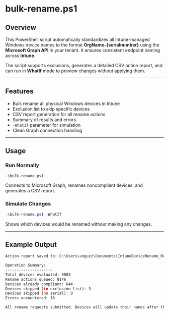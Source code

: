 # bulk-rename.ps1

## Overview

This PowerShell script automatically standardizes all Intune-managed Windows device names to the format **OrgName-{serialnumber}** using the **Microsoft Graph API** in your tenant.
It ensures consistent endpoint naming across **Intune**.

The script supports exclusions, generates a detailed CSV action report, and can run in **WhatIf** mode to preview changes without applying them.

---

## Features

* Bulk rename all physical Windows devices in Intune
* Exclusion list to skip specific devices
* CSV report generation for all rename actions
* Summary of results and errors
* `-WhatIf` parameter for simulation
* Clean Graph connection handling

---

## Usage

### Run Normally

```powershell
.\bulk-rename.ps1
```

Connects to Microsoft Graph, renames noncompliant devices, and generates a CSV report.

### Simulate Changes

```powershell
.\bulk-rename.ps1 -WhatIf
```

Shows which devices would be renamed without making any changes.

---

## Example Output

```bash
Action report saved to: C:\Users\anguzz\Documents\IntuneDeviceRename_Report_20251015_155130.csv

Operation Summary:
---------------------
Total devices evaluated: 8803
Rename actions queued: 8146
Devices already compliant: 644
Devices skipped (in exclusion list): 3
Devices skipped (no serial): 0
Errors encountered: 10

All rename requests submitted. Devices will update their names after their next Intune check-in.
```

